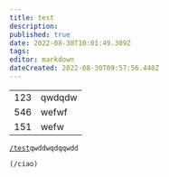 ```yaml
---
title: test
description: 
published: true
date: 2022-08-30T10:01:49.309Z
tags: 
editor: markdown
dateCreated: 2022-08-30T09:57:56.440Z
---
```


|     |     |
| --- | --- |
| 123 | qwdqdw |
| 546 | wefwf |
| 151 | wefw |

[`/test`](/test)`qwddwqdqqwdd`

`(/ciao)`